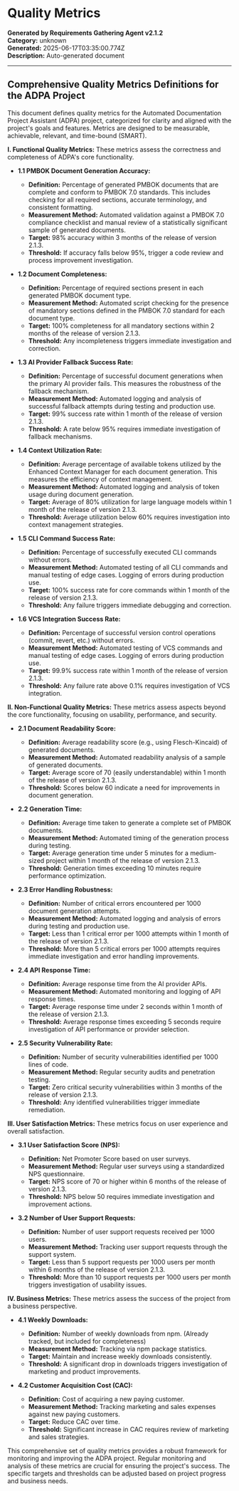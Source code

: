 # Quality Metrics

**Generated by Requirements Gathering Agent v2.1.2**  
**Category:** unknown  
**Generated:** 2025-06-17T03:35:00.774Z  
**Description:** Auto-generated document

---

## Comprehensive Quality Metrics Definitions for the ADPA Project

This document defines quality metrics for the Automated Documentation Project Assistant (ADPA) project, categorized for clarity and aligned with the project's goals and features.  Metrics are designed to be measurable, achievable, relevant, and time-bound (SMART).

**I. Functional Quality Metrics:**  These metrics assess the correctness and completeness of ADPA's core functionality.

* **1.1 PMBOK Document Generation Accuracy:**
    * **Definition:** Percentage of generated PMBOK documents that are complete and conform to PMBOK 7.0 standards.  This includes checking for all required sections, accurate terminology, and consistent formatting.
    * **Measurement Method:** Automated validation against a PMBOK 7.0 compliance checklist and manual review of a statistically significant sample of generated documents.
    * **Target:** 98% accuracy within 3 months of the release of version 2.1.3.
    * **Threshold:**  If accuracy falls below 95%, trigger a code review and process improvement investigation.


* **1.2 Document Completeness:**
    * **Definition:** Percentage of required sections present in each generated PMBOK document type.
    * **Measurement Method:** Automated script checking for the presence of mandatory sections defined in the PMBOK 7.0 standard for each document type.
    * **Target:** 100% completeness for all mandatory sections within 2 months of the release of version 2.1.3.
    * **Threshold:**  Any incompleteness triggers immediate investigation and correction.


* **1.3 AI Provider Fallback Success Rate:**
    * **Definition:** Percentage of successful document generations when the primary AI provider fails. This measures the robustness of the fallback mechanism.
    * **Measurement Method:** Automated logging and analysis of successful fallback attempts during testing and production use.
    * **Target:** 99% success rate within 1 month of the release of version 2.1.3.
    * **Threshold:** A rate below 95% requires immediate investigation of fallback mechanisms.


* **1.4 Context Utilization Rate:**
    * **Definition:** Average percentage of available tokens utilized by the Enhanced Context Manager for each document generation. This measures the efficiency of context management.
    * **Measurement Method:** Automated logging and analysis of token usage during document generation.
    * **Target:**  Average of 80% utilization for large language models within 1 month of the release of version 2.1.3.
    * **Threshold:**  Average utilization below 60% requires investigation into context management strategies.


* **1.5 CLI Command Success Rate:**
    * **Definition:** Percentage of successfully executed CLI commands without errors.
    * **Measurement Method:** Automated testing of all CLI commands and manual testing of edge cases.  Logging of errors during production use.
    * **Target:** 100% success rate for core commands within 1 month of the release of version 2.1.3.
    * **Threshold:** Any failure triggers immediate debugging and correction.


* **1.6 VCS Integration Success Rate:**
    * **Definition:** Percentage of successful version control operations (commit, revert, etc.) without errors.
    * **Measurement Method:** Automated testing of VCS commands and manual testing of edge cases. Logging of errors during production use.
    * **Target:** 99.9% success rate within 1 month of the release of version 2.1.3.
    * **Threshold:** Any failure rate above 0.1% requires investigation of VCS integration.


**II. Non-Functional Quality Metrics:** These metrics assess aspects beyond the core functionality, focusing on usability, performance, and security.


* **2.1  Document Readability Score:**
    * **Definition:** Average readability score (e.g., using Flesch-Kincaid) of generated documents.
    * **Measurement Method:** Automated readability analysis of a sample of generated documents.
    * **Target:**  Average score of 70 (easily understandable) within 1 month of the release of version 2.1.3.
    * **Threshold:**  Scores below 60 indicate a need for improvements in document generation.


* **2.2 Generation Time:**
    * **Definition:** Average time taken to generate a complete set of PMBOK documents.
    * **Measurement Method:** Automated timing of the generation process during testing.
    * **Target:**  Average generation time under 5 minutes for a medium-sized project within 1 month of the release of version 2.1.3.
    * **Threshold:** Generation times exceeding 10 minutes require performance optimization.


* **2.3  Error Handling Robustness:**
    * **Definition:** Number of critical errors encountered per 1000 document generation attempts.
    * **Measurement Method:** Automated logging and analysis of errors during testing and production use.
    * **Target:** Less than 1 critical error per 1000 attempts within 1 month of the release of version 2.1.3.
    * **Threshold:**  More than 5 critical errors per 1000 attempts requires immediate investigation and error handling improvements.


* **2.4 API Response Time:**
    * **Definition:** Average response time from the AI provider APIs.
    * **Measurement Method:**  Automated monitoring and logging of API response times.
    * **Target:**  Average response time under 2 seconds within 1 month of the release of version 2.1.3.
    * **Threshold:**  Average response times exceeding 5 seconds require investigation of API performance or provider selection.


* **2.5 Security Vulnerability Rate:**
    * **Definition:** Number of security vulnerabilities identified per 1000 lines of code.
    * **Measurement Method:** Regular security audits and penetration testing.
    * **Target:**  Zero critical security vulnerabilities within 3 months of the release of version 2.1.3.
    * **Threshold:** Any identified vulnerabilities trigger immediate remediation.


**III. User Satisfaction Metrics:** These metrics focus on user experience and overall satisfaction.


* **3.1 User Satisfaction Score (NPS):**
    * **Definition:** Net Promoter Score based on user surveys.
    * **Measurement Method:** Regular user surveys using a standardized NPS questionnaire.
    * **Target:**  NPS score of 70 or higher within 6 months of the release of version 2.1.3.
    * **Threshold:**  NPS below 50 requires immediate investigation and improvement actions.


* **3.2  Number of User Support Requests:**
    * **Definition:** Number of user support requests received per 1000 users.
    * **Measurement Method:** Tracking user support requests through the support system.
    * **Target:** Less than 5 support requests per 1000 users per month within 6 months of the release of version 2.1.3.
    * **Threshold:**  More than 10 support requests per 1000 users per month triggers investigation of usability issues.


**IV. Business Metrics:** These metrics assess the success of the project from a business perspective.


* **4.1 Weekly Downloads:**
    * **Definition:** Number of weekly downloads from npm.  (Already tracked, but included for completeness)
    * **Measurement Method:**  Tracking via npm package statistics.
    * **Target:**  Maintain and increase weekly downloads consistently.
    * **Threshold:** A significant drop in downloads triggers investigation of marketing and product improvements.


* **4.2 Customer Acquisition Cost (CAC):**
    * **Definition:** Cost of acquiring a new paying customer.
    * **Measurement Method:** Tracking marketing and sales expenses against new paying customers.
    * **Target:**  Reduce CAC over time.
    * **Threshold:**  Significant increase in CAC requires review of marketing and sales strategies.


This comprehensive set of quality metrics provides a robust framework for monitoring and improving the ADPA project.  Regular monitoring and analysis of these metrics are crucial for ensuring the project's success.  The specific targets and thresholds can be adjusted based on project progress and business needs.
